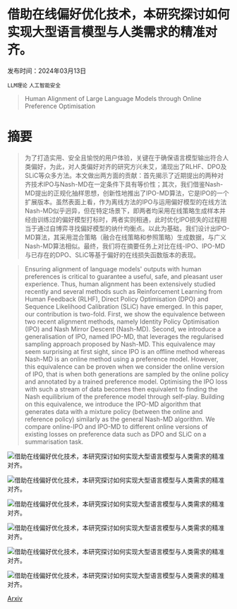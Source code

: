 # 借助在线偏好优化技术，本研究探讨如何实现大型语言模型与人类需求的精准对齐。

发布时间：2024年03月13日

`LLM理论` `人工智能安全`

> Human Alignment of Large Language Models through Online Preference Optimisation

# 摘要

> 为了打造实用、安全且愉悦的用户体验，关键在于确保语言模型输出符合人类偏好，为此，对人类偏好对齐的研究方兴未艾，涌现出了RLHF、DPO及SLiC等众多方法。本文做出两方面的贡献：首先揭示了近期提出的两种对齐技术IPO与Nash-MD在一定条件下具有等价性；其次，我们借鉴Nash-MD提出的正规化抽样思想，创新性地推出了IPO-MD算法，它是IPO的一个扩展版本。虽然表面上看，作为离线方法的IPO与运用偏好模型的在线方法Nash-MD似乎迥异，但在特定场景下，即两者均采用在线策略生成样本并经由训练过的偏好模型打标时，两者实则相通，此时优化IPO损失的过程相当于通过自博弈寻找偏好模型的纳什均衡点。以此为基础，我们设计出IPO-MD算法，其采用混合策略（融合在线策略和参照策略）生成数据，与广义Nash-MD算法相似。最终，我们将在摘要任务上对比在线-IPO、IPO-MD与已存在的DPO、SLiC等基于偏好的在线损失函数版本的表现。

> Ensuring alignment of language models' outputs with human preferences is critical to guarantee a useful, safe, and pleasant user experience. Thus, human alignment has been extensively studied recently and several methods such as Reinforcement Learning from Human Feedback (RLHF), Direct Policy Optimisation (DPO) and Sequence Likelihood Calibration (SLiC) have emerged. In this paper, our contribution is two-fold. First, we show the equivalence between two recent alignment methods, namely Identity Policy Optimisation (IPO) and Nash Mirror Descent (Nash-MD). Second, we introduce a generalisation of IPO, named IPO-MD, that leverages the regularised sampling approach proposed by Nash-MD.
  This equivalence may seem surprising at first sight, since IPO is an offline method whereas Nash-MD is an online method using a preference model. However, this equivalence can be proven when we consider the online version of IPO, that is when both generations are sampled by the online policy and annotated by a trained preference model. Optimising the IPO loss with such a stream of data becomes then equivalent to finding the Nash equilibrium of the preference model through self-play. Building on this equivalence, we introduce the IPO-MD algorithm that generates data with a mixture policy (between the online and reference policy) similarly as the general Nash-MD algorithm. We compare online-IPO and IPO-MD to different online versions of existing losses on preference data such as DPO and SLiC on a summarisation task.

![借助在线偏好优化技术，本研究探讨如何实现大型语言模型与人类需求的精准对齐。](../../../paper_images/2403.08635/regularisation-sweep-online.png)

![借助在线偏好优化技术，本研究探讨如何实现大型语言模型与人类需求的精准对齐。](../../../paper_images/2403.08635/online-checkpoint-sweep.png)

![借助在线偏好优化技术，本研究探讨如何实现大型语言模型与人类需求的精准对齐。](../../../paper_images/2403.08635/regularisation-sweep-online-offline.png)

![借助在线偏好优化技术，本研究探讨如何实现大型语言模型与人类需求的精准对齐。](../../../paper_images/2403.08635/regularisation-sweep-online-offline-sft.png)

![借助在线偏好优化技术，本研究探讨如何实现大型语言模型与人类需求的精准对齐。](../../../paper_images/2403.08635/IPO-MD-Mixture-sweep-20k.png)

![借助在线偏好优化技术，本研究探讨如何实现大型语言模型与人类需求的精准对齐。](../../../paper_images/2403.08635/x1.png)

[Arxiv](https://arxiv.org/abs/2403.08635)